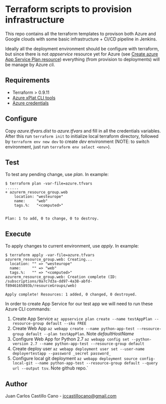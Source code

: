 Terraform scripts to provision infrastructure
=============================================

This repo contains all the terraform templates to provison both Azure
and Google clouds with some basic infrastructure + CI/CD pipeline in
Jenkins.

Ideally all the deployment environment should be configure with
terraform, but since there is not _appservice_ resource yet for Azure
(see [Create azure App Service Plan resource][terraform_issues])
everything (from provision to deployments) will be manage by Azure
_cli_.

Requirements
------------

 * Terraform > 0.9.11
 * [Azure xPlat CLI tools][azure_cli]
 * [Azure credentials][azure_credentials]

Configure
---------

Copy _azure.tfvars.dist_ to _azure.tfvars_ and fill in all the
credentials variables. After this run `terraform init` to initialize
local terraform directory, followed by `terraform env new dev` to
create *dev* environment (NOTE: to switch environment, just run `terraform env
select <env>`).

Test
----

To test any pending change, use _plan_. In example:

```
$ terraform plan -var-file=azure.tfvars
......
+ azurerm_resource_group.web
    location: "westeurope"
    name:     "web"
    tags.%:   "<computed>"


Plan: 1 to add, 0 to change, 0 to destroy.
```

Execute
-------

To apply changes to current environment, use _apply_. In example:

```
$ terraform apply -var-file=azure.tfvars
azurerm_resource_group.web: Creating...
  location: "" => "westeurope"
  name:     "" => "web"
  tags.%:   "" => "<computed>"
azurerm_resource_group.web: Creation complete (ID: /subscriptions/0a7c7d3a-dd97-4a38-abfd-f8946165893b/resourceGroups/web)

Apply complete! Resources: 1 added, 0 changed, 0 destroyed.
```

In order to create App Service for our test app we will need to run
these Azure CLI commands:

 1. Create App Service `az appservice plan create --name testAppPlan --resource-group default --sku FREE`
 2. Create Web App `az webapp create --name python-app-test --resource-group default --plan testAppPlan`. Note *defaultHostName*
 3. Configure Web App for Python 2.7 `az webapp config set --python-version 2.7 --name python-app-test --resource-group default`
 4. Create deploy user `az webapp deployment user set --user-name deployertestapp --password _secret password_`
 5. Configure local git deployment `az webapp deployment source
    config-local-git --name python-app-test --resource-group default
--query url --output tsv`. Note github repo.`

Author
------

Juan Carlos Castillo Cano - <jccastillocano@gmail.com>

[azure_cli]:https://docs.microsoft.com/en-us/cli/azure/install-azure-cli
[azure_credentials]:https://www.terraform.io/docs/providers/azurerm/index.html#creating-credentials
[terraform_issues]:https://github.com/terraform-providers/terraform-provider-azurerm/pull/1
